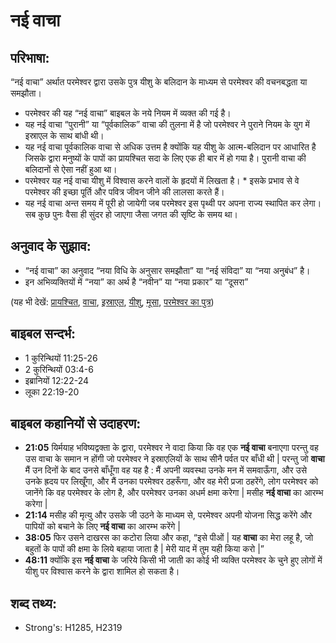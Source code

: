 # नई वाचा #

## परिभाषा: ##

“नई वाचा” अर्थात परमेश्वर द्वारा उसके पुत्र यीशु के बलिदान के माध्यम से परमेश्वर की वचनबद्धता या समझौता। 

* परमेश्वर की यह “नई वाचा” बाइबल के नये नियम में व्यक्त की गई है।
* यह नई वाचा “पुरानी” या “पूर्वकालिक” वाचा की तुलना में है जो परमेश्वर ने पुराने नियम के युग में इस्राएल के साथ बांधी थी।
* यह नई वाचा पूर्वकालिक वाचा से अधिक उत्तम है क्योंकि यह यीशु के आत्म-बलिदान पर आधारित है जिसके द्वारा मनुष्यों के पापों का प्रायश्चित सदा के लिए एक ही बार में हो गया है। पुरानी वाचा की बलिदानों से ऐसा नहीं हुआ था।
* परमेश्वर यह नई वाचा यीशु में विश्वास करने वालों के हृदयों में लिखता है। * इसके प्रभाव से वे परमेश्वर की इच्छा पूर्ति और पवित्र जीवन जीने की लालसा करते हैं।
* यह नई वाचा अन्त समय में पूरी हो जायेगी जब परमेश्वर इस पृथ्वी पर अपना राज्य स्थापित कर लेगा। सब कुछ पुनः वैसा ही सुंदर हो जाएगा जैसा जगत की सृष्टि के समय था।

## अनुवाद के सुझाव: ##

* “नई वाचा” का अनुवाद “नया विधि के अनुसार समझौता” या “नई संविदा” या “नया अनुबंध” है।
* इन अभिव्यक्तियों में “नया” का अर्थ है “नवीन” या “नया प्रकार” या “दूसरा”

(यह भी देखें: [प्रायश्चित](../atonement.md), [वाचा](../covenant.md), [इस्राएल](../israel.md), [यीशु](../jesus.md), [मूसा](../moses.md), [परमेश्वर का पुत्र](../sonofgod.md))

## बाइबल सन्दर्भ: ##

* 1 कुरिन्थियों 11:25-26
* 2 कुरिन्थियों 03:4-6
* इब्रानियों 12:22-24
* लूका 22:19-20

## बाइबल कहानियों से उदाहरण: ##

* __21:05__ यिर्मयाह भविष्यद्वक्ता के द्वारा, परमेश्वर ने वादा किया कि वह एक __नई वाचा__ बनाएगा परन्तु वह उस वाचा के समान न होंगी जो परमेश्वर ने इस्राएलियों के साथ सीनै पर्वत पर बाँधी थी | परन्तु जो __वाचा__ मैं उन दिनों के बाद उनसे बाँधूँगा वह यह है : मैं अपनी व्यवस्था उनके मन में समवाऊँगा, और उसे उनके ह्रदय पर लिखूँगा, और मैं उनका परमेश्वर ठहरूँगा, और वह मेरी प्रजा ठहरेंगे, लोग परमेश्वर को जानेंगे कि वह परमेश्वर के लोग है, और परमेश्वर उनका अधर्म क्षमा करेगा | मसीह __नई वाचा__ का आरम्भ करेगा |
* __21:14__ मसीह की मृत्यु और उसके जी उठने के माध्यम से, परमेश्वर अपनी योजना सिद्ध करेंगे और पापियों को बचाने के लिए __नई वाचा__ का आरम्भ करेंगे |
* __38:05__ फिर उसने दाखरस का कटोरा लिया और कहा, “इसे पीओं | यह __वाचा__ का मेरा लहू है, जो बहुतों के पापों की क्षमा के लिये बहाया जाता है | मेरी याद में तुम यही किया करो |”
* __48:11__ क्योंकि इस __नई वाचा__ के जरिये किसी भी जाती का कोई भी व्यक्ति परमेश्वर के चुने हुए लोगों में यीशु पर विश्वास करने के द्वारा शामिल हो सकता है।

## शब्द तथ्य: ##

* Strong's: H1285, H2319
